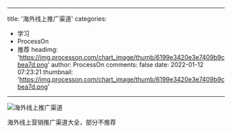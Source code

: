 
---
title: '海外线上推广渠道'
categories: 
 - 学习
 - ProcessOn
 - 推荐
headimg: 'https://img.processon.com/chart_image/thumb/6199e3420e3e7409b9cbea7d.png'
author: ProcessOn
comments: false
date: 2022-01-12 07:23:21
thumbnail: 'https://img.processon.com/chart_image/thumb/6199e3420e3e7409b9cbea7d.png'
---

<div>   
<img class="thumb" alt="海外线上推广渠道" src="https://img.processon.com/chart_image/thumb/6199e3420e3e7409b9cbea7d.png" referrerpolicy="no-referrer">
<p>海外线上营销推广渠道大全，部分不推荐</p>  
</div>
            